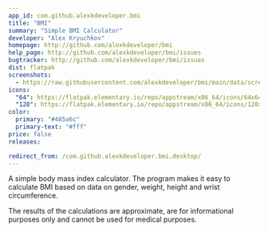 ```yaml
---
app_id: com.github.alexkdeveloper.bmi
title: "BMI"
summary: "Simple BMI Calculator"
developer: "Alex Kryuchkov"
homepage: http://github.com/alexkdeveloper/bmi
help_page: http://github.com/alexkdeveloper/bmi/issues
bugtracker: http://github.com/alexkdeveloper/bmi/issues
dist: flatpak
screenshots:
  - https://raw.githubusercontent.com/alexkdeveloper/bmi/main/data/screenshot1.png
icons:
  "64": https://flatpak.elementary.io/repo/appstream/x86_64/icons/64x64/com.github.alexkdeveloper.bmi.png
  "128": https://flatpak.elementary.io/repo/appstream/x86_64/icons/128x128/com.github.alexkdeveloper.bmi.png
color:
  primary: "#485a6c"
  primary-text: "#fff"
price: false
releases:

redirect_from: /com.github.alexkdeveloper.bmi.desktop/
---
```


<p>A simple body mass index calculator. The program makes it easy to calculate BMI based on data on gender, weight, height and wrist circumference.</p>
<p>The results of the calculations are approximate, are for informational purposes only and cannot be used for medical purposes.</p>